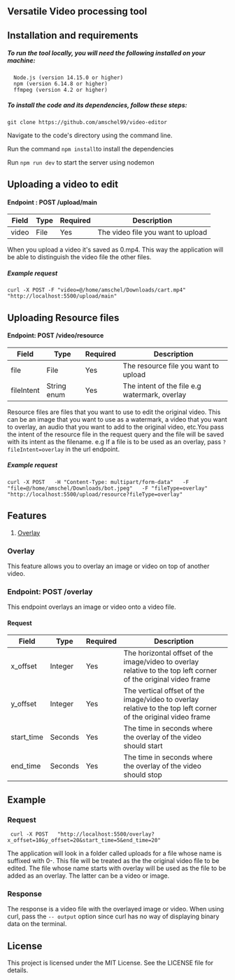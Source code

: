 
## Versatile Video processing tool
## Installation and requirements

##### To run the tool locally, you will need the following installed on your machine:
      Node.js (version 14.15.0 or higher)
      npm (version 6.14.8 or higher)
      ffmpeg (version 4.2 or higher)
##### To install the code and its dependencies, follow these steps:
``` git clone https://github.com/amschel99/video-editor ```


Navigate to the code's directory using the command line.

      
Run the command ```npm install```to install the dependencies

       
Run ``` npm run dev ``` to start the server using nodemon

 ## Uploading a video to edit
 #### Endpoint : POST /upload/main
 
 | Field | Type | Required | Description |
| --- | --- | --- | --- |
| video | File | Yes | The video file you want to upload |


When you upload a video it's saved as 0.mp4. This way the application will be able to distinguish the video file the other files. 

##### Example request

``` curl -X POST -F "video=@/home/amschel/Downloads/cart.mp4"  "http://localhost:5500/upload/main" ```

## Uploading Resource files
#### Endpoint: POST /video/resource

 | Field | Type | Required | Description |
| --- | --- | --- | --- |
| file | File | Yes | The resource file you want to upload |
| fileIntent | String enum | Yes | The intent of the file e.g watermark, overlay  |
Resource files are files that you want to use to edit the original video. This can be an image that you want to use as a watermark, a video that you want to overlay, an audio that you want to add to the original video, etc.You pass the intent of the resource file in the request query and the file will be saved with its intent as the filename. e.g If a file is to be used as an overlay, pass ```?fileIntent=overlay``` in the url endpoint.

##### Example request

``` curl -X POST   -H "Content-Type: multipart/form-data"   -F "file=@/home/amschel/Downloads/bot.jpeg"   -F "fileType=overlay"   "http://localhost:5500/upload/resource?fileType=overlay" ```

## Features
1. [Overlay](#overlay)

### <a id="overlay">Overlay</a>
This feature allows you to overlay an image or video on top of another video.
### Endpoint: POST /overlay

This endpoint overlays an image or video onto a video file.

#### Request
| Field | Type | Required | Description |
| --- | --- | --- | --- |
| x_offset | Integer | Yes | The horizontal offset of the image/video to overlay relative to the top left corner of the original video frame |
| y_offset | Integer | Yes | The vertical offset of the image/video to overlay relative to the top left corner of the original video frame |
| start_time | Seconds | Yes | The time in seconds where the overlay of the video should start |
| end_time | Seconds | Yes | The time in seconds where the overlay of the video should stop |



## Example

### Request

``` curl -X POST   "http://localhost:5500/overlay?x_offset=10&y_offset=20&start_time=5&end_time=20"```

The application will look in a folder called uploads for a file whose name is suffixed with 0-. This file will be  treated as the the original video file to be edited. The file whose name starts with overlay will be used as the file to be added as an overlay.
The latter can be a video or image.


### Response

The response is a video file with the overlayed image or video.
When using curl, pass the ``` -- output ``` option since curl has no way of displaying binary data on the terminal.

## License

This project is licensed under the MIT License. See the LICENSE file for details.
